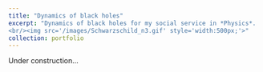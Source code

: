 ```yaml
---
title: "Dynamics of black holes"
excerpt: "Dynamics of black holes for my social service in *Physics*.
<br/><img src='/images/Schwarzschild_n3.gif' style='width:500px;'>"
collection: portfolio
---
```


Under construction...
